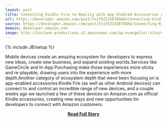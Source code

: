 ```yaml
---
layout: post
title: Connecting Kindle Fire to Reality with App Enabled Accessories Amazon Mobile App Distribution Blog
url: https://developer.amazon.com/post/Tx1Y5Z3JGETOGKA/Connecting-Kindle-Fire-to-Reality-with-App-Enabled-Accessories.html
source: https://developer.amazon.com/post/Tx1Y5Z3JGETOGKA/Connecting-Kindle-Fire-to-Reality-with-App-Enabled-Accessories.html
domain: developer.amazon.com
image: http://kinlane-productions.s3.amazonaws.com/ap-evangelist-site/curated/screenshots/8792_developer_amazon_com.png
---
```

{% include JB/setup %}<p>Mobile devices create an amazing ecosystem for developers to express new ideas, create new business, and expand existing worlds.Services like GameCircle and In-App Purchasing make those experiences more sticky and re-playable, drawing users into the experience with more depth.Another category of ecosystem depth that weve been focusing on is app-enabled accessories.Kindle Fire (as well as other Android devices) can connect to and control an incredible range of new devices, and a couple weeks ago we launched a few of these devices on Amazon.com as official Kindle accessories, creating new ways and new opportunities for developers to connect with Amazon customers.</p>
<center><p><a href="https://developer.amazon.com/post/Tx1Y5Z3JGETOGKA/Connecting-Kindle-Fire-to-Reality-with-App-Enabled-Accessories.html" style='padding:25px; font-sze:18px; font-weight: bold;'>Read Full Story</a></p></center>
